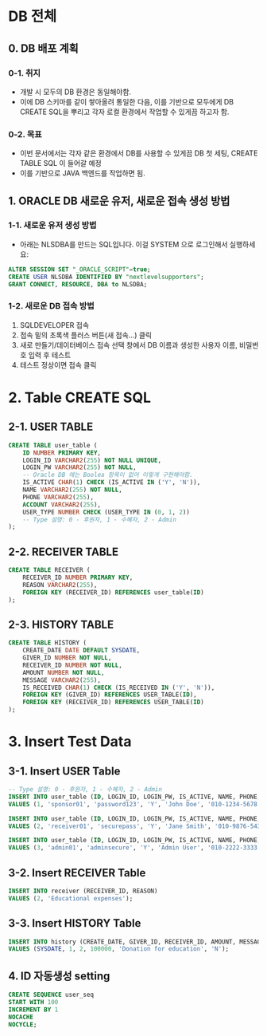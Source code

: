 # DB 전체

## 0. DB 배포 계획

### 0-1. 취지
- 개발 시 모두의 DB 환경은 동일해야함.
- 이에 DB 스키마를 같이 쌓아올려 통일한 다음, 이를 기반으로 모두에게 DB CREATE SQL을 뿌리고 각자 로컬 환경에서 작업할 수 있게끔 하고자 함.

### 0-2. 목표
- 이번 문서에서는 각자 같은 환경에서 DB를 사용할 수 있게끔 DB 첫 세팅, CREATE TABLE SQL 이 들어갈 예정
- 이를 기반으로 JAVA 백엔드를 작업하면 됨.

## 1. ORACLE DB 새로운 유저, 새로운 접속 생성 방법

### 1-1. 새로운 유저 생성 방법
- 아래는 NLSDBA를 만드는 SQL입니다. 이걸 SYSTEM 으로 로그인해서 실행하세요:
``` SQL
ALTER SESSION SET "_ORACLE_SCRIPT"=true;
CREATE USER NLSDBA IDENTIFIED BY "nextlevelsupporters";
GRANT CONNECT, RESOURCE, DBA to NLSDBA;
```

### 1-2. 새로운 DB 접속 방법
1. SQLDEVELOPER 접속
2. 접속 밑의 초록색 플러스 버튼(새 접속...) 클릭
3. 새로 만들기/데이터베이스 접속 선택 창에서 DB 이름과 생성한 사용자 이름, 비밀번호 입력 후 테스트
4. 테스트 정상이면 접속 클릭

# 2. Table CREATE SQL

## 2-1. USER TABLE
``` SQL
CREATE TABLE user_table (
    ID NUMBER PRIMARY KEY,
    LOGIN_ID VARCHAR2(255) NOT NULL UNIQUE,
    LOGIN_PW VARCHAR2(255) NOT NULL,
    -- Oracle DB 에는 Boolea 항목이 없어 이렇게 구현해야함.
    IS_ACTIVE CHAR(1) CHECK (IS_ACTIVE IN ('Y', 'N')),
    NAME VARCHAR2(255) NOT NULL,
    PHONE VARCHAR2(255),
    ACCOUNT VARCHAR2(255),
    USER_TYPE NUMBER CHECK (USER_TYPE IN (0, 1, 2))
    -- Type 설명: 0 - 후원자, 1 - 수혜자, 2 - Admin
);
```

## 2-2. RECEIVER TABLE
``` SQL
CREATE TABLE RECEIVER (
    RECEIVER_ID NUMBER PRIMARY KEY,
    REASON VARCHAR2(255),
    FOREIGN KEY (RECEIVER_ID) REFERENCES user_table(ID)
);
```

## 2-3. HISTORY TABLE
``` SQL
CREATE TABLE HISTORY (
    CREATE_DATE DATE DEFAULT SYSDATE,
    GIVER_ID NUMBER NOT NULL,
    RECEIVER_ID NUMBER NOT NULL,
    AMOUNT NUMBER NOT NULL,
    MESSAGE VARCHAR2(255),
    IS_RECEIVED CHAR(1) CHECK (IS_RECEIVED IN ('Y', 'N')),
    FOREIGN KEY (GIVER_ID) REFERENCES USER_TABLE(ID),
    FOREIGN KEY (RECEIVER_ID) REFERENCES USER_TABLE(ID)
);
```

# 3. Insert Test Data

## 3-1. Insert USER Table
``` SQL
-- Type 설명: 0 - 후원자, 1 - 수혜자, 2 - Admin
INSERT INTO user_table (ID, LOGIN_ID, LOGIN_PW, IS_ACTIVE, NAME, PHONE, ACCOUNT, USER_TYPE)
VALUES (1, 'sponsor01', 'password123', 'Y', 'John Doe', '010-1234-5678', '123-456-789', 0);

INSERT INTO user_table (ID, LOGIN_ID, LOGIN_PW, IS_ACTIVE, NAME, PHONE, ACCOUNT, USER_TYPE)
VALUES (2, 'receiver01', 'securepass', 'Y', 'Jane Smith', '010-9876-5432', '987-654-321', 1);

INSERT INTO user_table (ID, LOGIN_ID, LOGIN_PW, IS_ACTIVE, NAME, PHONE, ACCOUNT, USER_TYPE)
VALUES (3, 'admin01', 'adminsecure', 'Y', 'Admin User', '010-2222-3333', '000-111-222', 2);
```

## 3-2. Insert RECEIVER Table
``` SQL
INSERT INTO receiver (RECEIVER_ID, REASON)
VALUES (2, 'Educational expenses');
```

## 3-3. Insert HISTORY Table
``` SQL
INSERT INTO history (CREATE_DATE, GIVER_ID, RECEIVER_ID, AMOUNT, MESSAGE, IS_RECEIVED)
VALUES (SYSDATE, 1, 2, 100000, 'Donation for education', 'N');
```
## 4. ID 자동생성 setting
``` SQL
CREATE SEQUENCE user_seq
START WITH 100
INCREMENT BY 1
NOCACHE
NOCYCLE;
```
